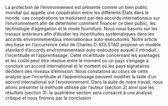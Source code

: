 La protection de l’environnement est présenté comme un bien public mondial qui appelle une coopération entre les différents États dans le monde. ces coopérations se traduisent par des accords internationaux sur l’environnement afin de déterminer comment financer ce bien public, les technologie d’agrégation et le mode fourniture.
Nous nous basons sur les travaux antérieurs afin d’étudier les incertitudes systématiques dans les accords environnementaux internationaux auto-exécutoires. 
Notre article des base en l’occurrence celui de Charles D. KOLSTAD propose un modèle standard d’accords environnementaux auto-exécutoire auquel il introduit l’incertitude et l’apprentissage. 
Cette incertitude concernant les avantages et les coûts peut être résolue entre le moment où un pays s’engage à conclure un accord international et le moment où les pays signataires décident des niveaux d’émission. 
Nous constatons au cours de cette analyse que l’incertitude et l’apprentissage peuvent modifier la taille d’un accord international sur l’environnement. 
Dans la suite de notre travail, nous allons présenter la méthode utilisée par l’auteur (section 2) ainsi que les résultats (section 3). la quatrième section sera consacré à une analyse critique et nous finirons par la conclusion
